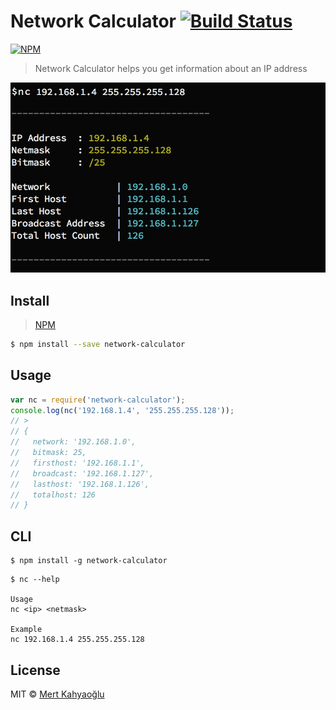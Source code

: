 #  Network Calculator [![Build Status][travis-image]][travis-url]

[![NPM](https://nodei.co/npm/network-calculator.png?downloads=true&downloadRank=true&stars=true)](https://nodei.co/npm/network-calculator/)

> Network Calculator helps you get information about an IP address

![](screenshot.png)

## Install

> [NPM][npm-url]

```sh
$ npm install --save network-calculator
```

## Usage

```js
var nc = require('network-calculator');
console.log(nc('192.168.1.4', '255.255.255.128'));
// >
// {
//   network: '192.168.1.0',
//   bitmask: 25,
//   firsthost: '192.168.1.1',
//   broadcast: '192.168.1.127',
//   lasthost: '192.168.1.126',
//   totalhost: 126
// }

```

## CLI

```
$ npm install -g network-calculator
```

```
$ nc --help

Usage
nc <ip> <netmask>

Example
nc 192.168.1.4 255.255.255.128
```

## License

MIT © [Mert Kahyaoğlu](http://mertkahyaoglu.github.io/)


[npm-url]: https://npmjs.org/package/network-calculator
[npm-download]: https://img.shields.io/npm/dt/network-calculator.svg
[travis-url]: https://travis-ci.org/mertkahyaoglu/network-calculator
[travis-image]: https://travis-ci.org/mertkahyaoglu/network-calculator.svg?branch=master
